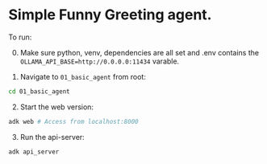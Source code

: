 # Simple Funny Greeting agent.

To run:

0. Make sure python, venv, dependencies are all set and .env contains the `OLLAMA_API_BASE=http://0.0.0.0:11434` varable.

1. Navigate to `01_basic_agent` from root:

```sh
cd 01_basic_agent
```

2. Start the web version:

```sh
adk web # Access from localhost:8000
```

3. Run the api-server:

```sh
adk api_server
```
